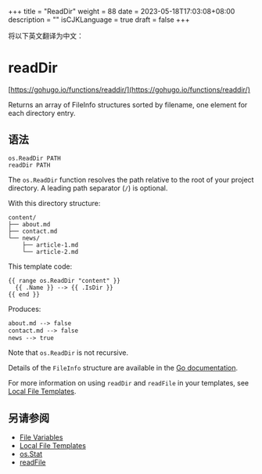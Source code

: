 +++
title = "ReadDir"
weight = 88
date = 2023-05-18T17:03:08+08:00
description = ""
isCJKLanguage = true
draft = false
+++

将以下英文翻译为中文：
# readDir

[https://gohugo.io/functions/readdir/](https://gohugo.io/functions/readdir/)

Returns an array of FileInfo structures sorted by filename, one element for each directory entry.

## 语法

```
os.ReadDir PATH
readDir PATH
```

The `os.ReadDir` function resolves the path relative to the root of your project directory. A leading path separator (`/`) is optional.

With this directory structure:

```text
content/
├── about.md
├── contact.md
└── news/
    ├── article-1.md
    └── article-2.md
```

This template code:

```go-html-template
{{ range os.ReadDir "content" }}
  {{ .Name }} --> {{ .IsDir }}
{{ end }}
```

Produces:

```html
about.md --> false
contact.md --> false
news --> true
```

Note that `os.ReadDir` is not recursive.

Details of the `FileInfo` structure are available in the [Go documentation](https://pkg.go.dev/io/fs#FileInfo).

For more information on using `readDir` and `readFile` in your templates, see [Local File Templates](https://gohugo.io/templates/files).

## 另请参阅

- [File Variables](https://gohugo.io/variables/files/)
- [Local File Templates](https://gohugo.io/templates/files/)
- [os.Stat](https://gohugo.io/functions/os.stat/)
- [readFile](https://gohugo.io/functions/readfile/)
